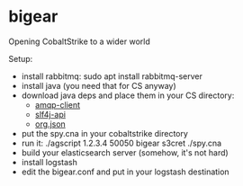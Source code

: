 # bigear
Opening CobaltStrike to a wider world

Setup:
 * install rabbitmq: sudo apt install rabbitmq-server
 * install java (you need that for CS anyway)
 * download java deps and place them in your CS directory:
     - [amqp-client](http://repo1.maven.org/maven2/com/rabbitmq/amqp-client/5.1.2/amqp-client-5.1.2.jar)
     - [slf4j-api](http://central.maven.org/maven2/org/slf4j/slf4j-api/1.7.21/slf4j-api-1.7.21.jar)
     - [org.json](https://search.maven.org/remotecontent?filepath=org/codeartisans/org.json/20161124/org.json--20161124.jar)
 * put the spy.cna in your cobaltstrike directory
 * run it: ./agscript 1.2.3.4 50050 bigear s3cret ./spy.cna
 * build your elasticsearch server (somehow, it's not hard)
 * install logstash
 * edit the bigear.conf and put in your logstash destination
 
